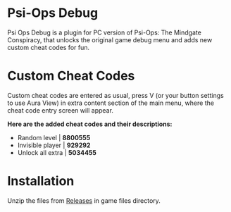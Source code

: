 # Psi-Ops Debug

Psi Ops Debug is a plugin for PC version of Psi-Ops: The Mindgate Conspiracy, that unlocks the original game debug menu and adds new custom cheat codes for fun.

# Custom Cheat Codes

Custom cheat codes are entered as usual, press V (or your button settings to use Aura View) in extra content section of the main menu, where the cheat code entry screen will appear.

**Here are the added cheat codes and their descriptions:**

- Random level | **8800555**
- Invisible player | **929292**
- Unlock all extra | **5034455**

# Installation

Unzip the files from [Releases](https://github.com/beqwit/PsiOpsDebug/releases) in game files directory.
